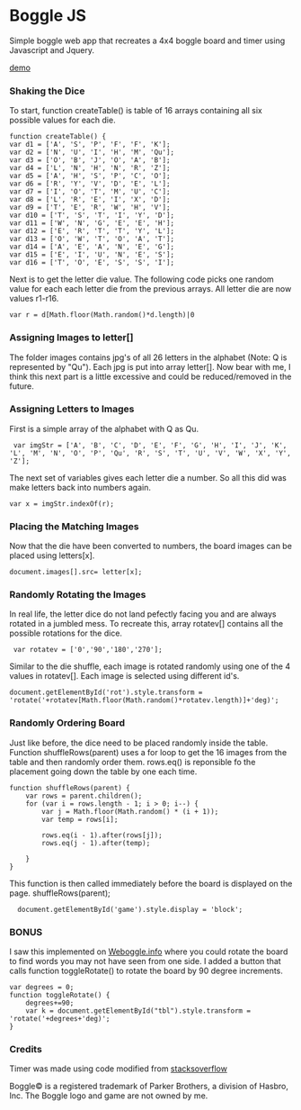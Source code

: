 # Boggle JS
Simple boggle web app that recreates a 4x4 boggle board and timer using Javascript and Jquery.

[demo](https://intersectingart.xyz/boggle/boggle.html)

### Shaking the Dice
To start, function createTable() is table of 16 arrays containing all six possible values for each die.
```
function createTable() {
var d1 = ['A', 'S', 'P', 'F', 'F', 'K'];
var d2 = ['N', 'U', 'I', 'H', 'M', 'Qu'];
var d3 = ['O', 'B', 'J', 'O', 'A', 'B'];
var d4 = ['L', 'N', 'H', 'N', 'R', 'Z'];
var d5 = ['A', 'H', 'S', 'P', 'C', 'O'];
var d6 = ['R', 'Y', 'V', 'D', 'E', 'L'];
var d7 = ['I', 'O', 'T', 'M', 'U', 'C'];
var d8 = ['L', 'R', 'E', 'I', 'X', 'D'];
var d9 = ['T', 'E', 'R', 'W', 'H', 'V'];
var d10 = ['T', 'S', 'T', 'I', 'Y', 'D'];
var d11 = ['W', 'N', 'G', 'E', 'E', 'H'];
var d12 = ['E', 'R', 'T', 'T', 'Y', 'L'];
var d13 = ['O', 'W', 'T', 'O', 'A', 'T'];
var d14 = ['A', 'E', 'A', 'N', 'E', 'G'];
var d15 = ['E', 'I', 'U', 'N', 'E', 'S'];
var d16 = ['T', 'O', 'E', 'S', 'S', 'I'];
```
Next is to get the letter die value. The following code picks one random value for each each letter die from the previous arrays. All letter die are now values r1-r16.
```
var r = d[Math.floor(Math.random()*d.length)|0
```
### Assigning Images to letter[]
The folder images contains jpg's of all 26 letters in the alphabet (Note: Q is represented by "Qu"). Each jpg is put into array letter[].
Now bear with me, I think this next part is a little excessive and could be reduced/removed in the future. 

### Assigning Letters to Images 
First is a simple array of the alphabet with Q as Qu.
```
 var imgStr = ['A', 'B', 'C', 'D', 'E', 'F', 'G', 'H', 'I', 'J', 'K', 'L', 'M', 'N', 'O', 'P', 'Qu', 'R', 'S', 'T', 'U', 'V', 'W', 'X', 'Y', 'Z'];
```
The next set of variables gives each letter die a number. So all this did was make letters back into numbers again. 
```
var x = imgStr.indexOf(r);
```
### Placing the Matching Images
Now that the die have been converted to numbers, the board images can be placed using letters[x].
```
document.images[].src= letter[x];
```
### Randomly Rotating the Images
In real life, the letter dice do not land pefectly facing you and are always rotated in a jumbled mess. To recreate this, array rotatev[] contains all the possible rotations for the dice.
```
 var rotatev = ['0','90','180','270'];
```
Similar to the die shuffle, each image is rotated randomly using one of the 4 values in rotatev[]. Each image is selected using different id's.
```
document.getElementById('rot').style.transform = 'rotate('+rotatev[Math.floor(Math.random()*rotatev.length)]+'deg)';
``` 
### Randomly Ordering Board
Just like before, the dice need to be placed randomly inside the table. Function shuffleRows(parent) uses a for loop to get the 16 images from the table and then randomly order them. rows.eq() is reponsible fo the placement going down the table by one each time.  

```
function shuffleRows(parent) {
    var rows = parent.children();
    for (var i = rows.length - 1; i > 0; i--) {
        var j = Math.floor(Math.random() * (i + 1));
        var temp = rows[i];
		
        rows.eq(i - 1).after(rows[j]);
        rows.eq(j - 1).after(temp);
		
    }
}
```
This function is then called immediately before the board is displayed on the page.
shuffleRows(parent);
  
```
  document.getElementById('game').style.display = 'block';
```
### BONUS
I saw this implemented on [Weboggle.info](https://weboggle.info/) where you could rotate the board to find words you may not have seen from one side. I added a button that calls function toggleRotate() to rotate the board by 90 degree increments.

```
var degrees = 0;
function toggleRotate() {
	degrees+=90;
	var k = document.getElementById("tbl").style.transform = 'rotate('+degrees+'deg)';
}	
``` 

### Credits

Timer was made using code modified from [stacksoverflow](https://stackoverflow.com/questions/41035992/jquery-countdown-timer-for-minutes-and-seconds)

Boggle© is a registered trademark of Parker Brothers, a division of Hasbro, Inc. The Boggle logo and game are not owned by me.
